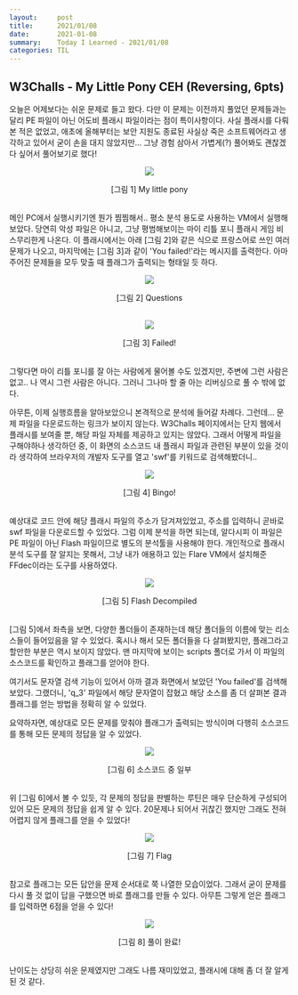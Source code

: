 ```yaml
---
layout:     post
title:      2021/01/08
date:       2021-01-08
summary:    Today I Learned - 2021/01/08
categories: TIL
---
```


## W3Challs - My Little Pony CEH (Reversing, 6pts)

오늘은 어제보다는 쉬운 문제로 들고 왔다. 다만 이 문제는 이전까지 풀었던 문제들과는 달리 PE 파일이 아닌 어도비 플래시 파일이라는 점이 특이사항이다.
사실 플래시를 다뤄본 적은 없었고, 애초에 올해부터는 보안 지원도 종료된 사실상 죽은 소프트웨어라고 생각하고 있어서 굳이 손을 대지 않았지만...
그냥 경험 삼아서 가볍게(?) 풀어봐도 괜찮겠다 싶어서 풀어보기로 했다!

<p align="center"><img src="https://user-images.githubusercontent.com/75083364/103991963-cb43c700-51d6-11eb-9b51-cf1efabdbcd3.png"></p>
<center>[그림 1] My little pony</center><br>

메인 PC에서 실행시키기엔 뭔가 찜찜해서.. 평소 분석 용도로 사용하는 VM에서 실행해보았다.
당연히 악성 파일은 아니고, 그냥 평범해보이는 마이 리틀 포니 플래시 게임 비스무리한게 나온다.
이 플래시에서는 아래 [그림 2]와 같은 식으로 프랑스어로 쓰인 여러 문제가 나오고, 마지막에는 [그림 3]과 같이 'You failed!'라는 메시지를 출력한다.
아마 주어진 문제들을 모두 맞출 때 플래그가 출력되는 형태일 듯 하다.

<p align="center"><img src="https://user-images.githubusercontent.com/75083364/103991968-cc74f400-51d6-11eb-836f-f9c368241bbb.png"></p>
<center>[그림 2] Questions</center><br>

<p align="center"><img src="https://user-images.githubusercontent.com/75083364/103991971-cd0d8a80-51d6-11eb-9fdb-9f2388440880.png"></p>
<center>[그림 3] Failed!</center><br>

그렇다면 마이 리틀 포니를 잘 아는 사람에게 물어볼 수도 있겠지만, 주변에 그런 사람은 없고.. 나 역시 그런 사람은 아니다.
그러니 그나마 할 줄 아는 리버싱으로 풀 수 밖에 없다.

아무튼, 이제 실행흐름을 알아보았으니 본격적으로 분석에 들어갈 차례다. 그런데... 문제 파일을 다운로드하는 링크가 보이지 않는다.
W3Challs 페이지에서는 단지 웹에서 플래시를 보여줄 뿐, 해당 파일 자체를 제공하고 있지는 않았다.
그래서 어떻게 파일을 구해야하나 생각하던 중, 이 화면의 소스코드 내 플래시 파일과 관련된 부분이 있을 것이라 생각하여
브라우저의 개발자 도구를 열고 'swf'를 키워드로 검색해봤더니..

<p align="center"><img src="https://user-images.githubusercontent.com/75083364/103991972-cd0d8a80-51d6-11eb-9aef-da7db7b7a78b.png"></p>
<center>[그림 4] Bingo!</center><br>

예상대로 코드 안에 해당 플래시 파일의 주소가 담겨져있었고, 주소를 입력하니 곧바로 swf 파일을 다운로드할 수 있었다.
그럼 이제 분석을 하면 되는데, 알다시피 이 파일은 PE 파일이 아닌 Flash 파일이므로 별도의 분석툴을 사용해야 한다.
개인적으로 플래시 분석 도구를 잘 알지는 못해서, 그냥 내가 애용하고 있는 Flare VM에서 설치해준 FFdec이라는 도구를 사용하였다.

<p align="center"><img src="https://user-images.githubusercontent.com/75083364/103991973-cda62100-51d6-11eb-94ec-7d0f98f48ce3.png"></p>
<center>[그림 5] Flash Decompiled</center><br>

[그림 5]에서 좌측을 보면, 다양한 폴더들이 존재하는데 해당 폴더들의 이름에 맞는 리소스들이 들어있음을 알 수 있었다.
혹시나 해서 모든 폴더들을 다 살펴봤지만, 플래그라고 할만한 부분은 역시 보이지 않았다.
맨 마지막에 보이는 scripts 폴더로 가서 이 파일의 소스코드를 확인하고 플래그를 얻어야 한다.

여기서도 문자열 검색 기능이 있어서 아까 결과 화면에서 보았던 'You failed'를 검색해보았다.
그랬더니, 'q_3' 파일에서 해당 문자열이 잡혔고 해당 소스를 좀 더 살펴본 결과 플래그를 얻는 방법을 정확히 알 수 있었다.

요약하자면, 예상대로 모든 문제를 맞춰야 플래그가 출력되는 방식이며 다행히 소스코드를 통해 모든 문제의 정답을 알 수 있었다.

<p align="center"><img src="https://user-images.githubusercontent.com/75083364/103991974-cda62100-51d6-11eb-9c38-a47bc99644cd.png"></p>
<center>[그림 6] 소스코드 중 일부</center><br>

위 [그림 6]에서 볼 수 있듯, 각 문제의 정답을 판별하는 루틴은 매우 단순하게 구성되어있어 모든 문제의 정답을 쉽게 알 수 있다.
20문제나 되어서 귀찮긴 했지만 그래도 전혀 어렵지 않게 플래그를 얻을 수 있었다!

<p align="center"><img src="https://user-images.githubusercontent.com/75083364/103991976-ce3eb780-51d6-11eb-9b9b-e244191b26cb.png"></p>
<center>[그림 7] Flag</center><br>

참고로 플래그는 모든 답안을 문제 순서대로 쭉 나열한 모습이었다.
그래서 굳이 문제를 다시 풀 것 없이 답을 구했으면 바로 플래그를 만들 수 있다.
아무튼 그렇게 얻은 플래그를 입력하면 6점을 얻을 수 있다!

<p align="center"><img src="https://user-images.githubusercontent.com/75083364/103991977-ce3eb780-51d6-11eb-8d09-204b685dcd78.png"></p>
<center>[그림 8] 풀이 완료!</center><br>

난이도는 상당히 쉬운 문제였지만 그래도 나름 재미있었고, 플래시에 대해 좀 더 잘 알게 된 것 같다.